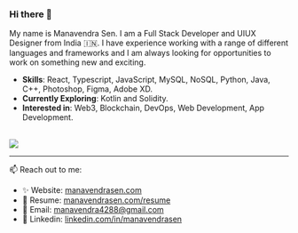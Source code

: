 ### Hi there 👋

My name is Manavendra Sen.
I am a Full Stack Developer and UIUX Designer from India 🇮🇳. 
I have experience working with a range of different languages and frameworks and I am always looking for opportunities to work on something new and exciting.

- **Skills**: React, Typescript, JavaScript, MySQL, NoSQL, Python, Java, C++, Photoshop, Figma, Adobe XD.
- **Currently Exploring**: Kotlin and Solidity.
- **Interested in**: Web3, Blockchain, DevOps, Web Development, App Development.

<br/>
<a href="" style="margin=16px">
  <img align="center" src="https://github-readme-stats.vercel.app/api/wakatime?username=manavendrasen&layout=compact&theme=github-dark&langs_count=8" />
</a>

<hr/>

📫 Reach out to me: 
- ✨ Website: [manavendrasen.com](https://manavendrasen.com)
- 📃 Resume: [manavendrasen.com/resume](https://manavendrasen.com/resume)
- 🚀 Email: [manavendra4288@gmail.com](mailto:manavendra4288@gmail.com)
- 🤝 Linkedin: [linkedin.com/in/manavendrasen](https://www.linkedin.com/in/manavendrasen/)

